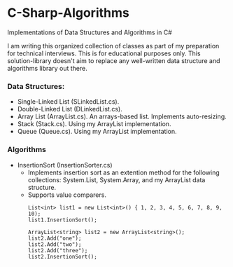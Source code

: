 # C-Sharp-Algorithms
Implementations of Data Structures and Algorithms in C#

I am writing this organized collection of classes as part of my preparation for technical interviews. This is for educational purposes only. This solution-library doesn't aim to replace any well-written data structure and algorithms library out there.


### Data Structures:
* Single-Linked List (SLinkedList.cs).
* Double-Linked List (DLinkedList.cs).
* Array List (ArrayList.cs). An arrays-based list. Implements auto-resizing.
* Stack (Stack.cs). Using my ArrayList implementation.
* Queue (Queue.cs). Using my ArrayList implementation.


### Algorithms
* InsertionSort (InsertionSorter.cs)
  * Implements insertion sort as an extention method for the following collections: System.List, System.Array, and my ArrayList data structure.
  * Supports value comparers.
    ```
    List<int> list1 = new List<int>() { 1, 2, 3, 4, 5, 6, 7, 8, 9, 10);
    list1.InsertionSort();
    
    ArrayList<string> list2 = new ArrayList<string>();
    list2.Add("one");
    list2.Add("two");
    list2.Add("three");
    list2.InsertionSort();
    ```
